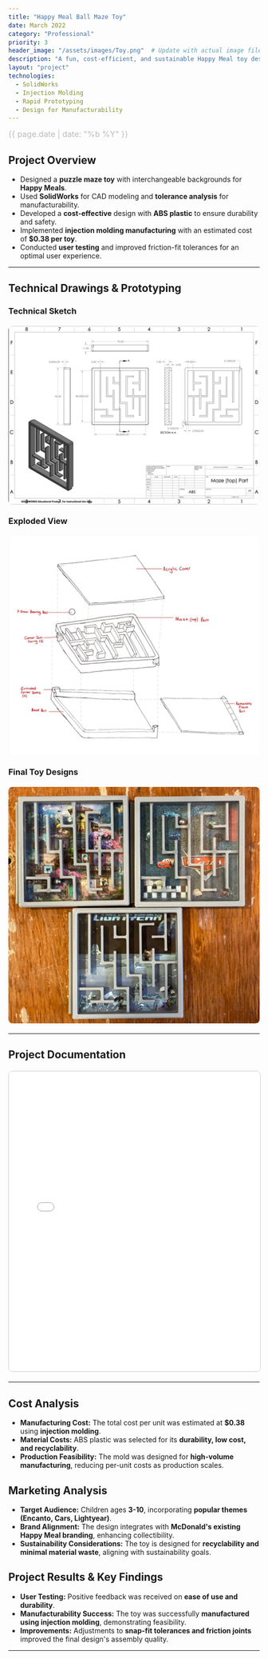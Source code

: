 ```yaml
---
title: "Happy Meal Ball Maze Toy"
date: March 2022
category: "Professional"  
priority: 3
header_image: "/assets/images/Toy.png"  # Update with actual image file
description: "A fun, cost-efficient, and sustainable Happy Meal toy designed for mass production."
layout: "project"  
technologies:
  - SolidWorks
  - Injection Molding
  - Rapid Prototyping
  - Design for Manufacturability
---
```


<div class="project-meta">
    <span class="project-date">{{ page.date | date: "%b %Y" }}</span>
</div>

## **Project Overview**
- Designed a **puzzle maze toy** with interchangeable backgrounds for **Happy Meals**.
- Used **SolidWorks** for CAD modeling and **tolerance analysis** for manufacturability.
- Developed a **cost-effective** design with **ABS plastic** to ensure durability and safety.
- Implemented **injection molding manufacturing** with an estimated cost of **$0.38 per toy**.
- Conducted **user testing** and improved friction-fit tolerances for an optimal user experience.

---

## **Technical Drawings & Prototyping**
### **Technical Sketch**
<img src="/assets/images/TechSketch.png" alt="Technical Drawing" class="project-image expandable-image" onclick="toggleImageSize(this)">

### **Exploded View**
<img src="/assets/images/ExplodedView.png" alt="Exploded View" class="project-image expandable-image" onclick="toggleImageSize(this)">

### **Final Toy Designs**
<img src="/assets/images/Toy.png" alt="Final Happy Meal Toys" class="project-image expandable-image" onclick="toggleImageSize(this)">

---

## **Project Documentation**
<embed src="/assets/documents/HappyMeals.pdf" width="100%" height="600px" type="application/pdf">
<p style="text-align: center;">

---

## **Cost Analysis**

- **Manufacturing Cost:** The total cost per unit was estimated at **$0.38** using **injection molding**.
- **Material Costs:** ABS plastic was selected for its **durability, low cost, and recyclability**.
- **Production Feasibility:** The mold was designed for **high-volume manufacturing**, reducing per-unit costs as production scales.

## **Marketing Analysis**

- **Target Audience:** Children ages **3-10**, incorporating **popular themes (Encanto, Cars, Lightyear)**.
- **Brand Alignment:** The design integrates with **McDonald's existing Happy Meal branding**, enhancing collectibility.
- **Sustainability Considerations:** The toy is designed for **recyclability and minimal material waste**, aligning with sustainability goals.

## **Project Results & Key Findings**

- **User Testing:** Positive feedback was received on **ease of use and durability**.
- **Manufacturability Success:** The toy was successfully **manufactured using injection molding**, demonstrating feasibility.
- **Improvements:** Adjustments to **snap-fit tolerances and friction joints** improved the final design's assembly quality.

---

<style>
.project-content h1 {
    color: #f0f0f0;  /* Light gray */
    font-size: 2.5rem;
    margin-bottom: 10px;
}
  
.project-meta {
    font-size: 1rem;
    color: #888;
    font-weight: 400;
    margin-bottom: 1rem;
    text-align: left;
}

.project-date {
    display: block;
    font-size: 1rem;
    color: #bbb;
}

/* Main image styling */
.project-image {
    display: block;
    max-width: 100%;
    height: auto;
    margin: 20px auto;
    border-radius: 8px;
    cursor: pointer;
    transition: transform 0.3s ease;
}

/* Click to expand */
.project-image.expanded {
    transform: scale(1.8);
    cursor: zoom-out;
}

/* Small images layout */
.image-container {
    display: flex;
    justify-content: center;
    gap: 10px;
    flex-wrap: wrap;
}

/* PDF Styling */
embed {
    display: block;
    margin: 20px auto;
    border: 1px solid #ccc;
    border-radius: 8px;
}
</style>

<script>
function toggleImageSize(img) {
    img.classList.toggle("expanded");
}
</script>
